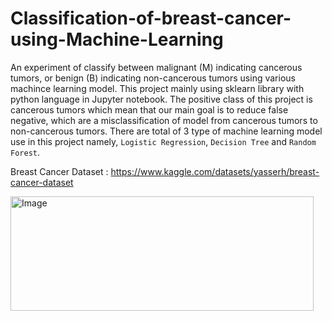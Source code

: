 # Classification-of-breast-cancer-using-Machine-Learning
An experiment of classify between malignant (M) indicating cancerous tumors,  or benign (B) indicating non-cancerous tumors using various machince learning model. This project mainly using sklearn library with python language in Jupyter notebook. The positive class of this project is cancerous tumors which mean that our main goal is to reduce false negative, which are a misclassification of model from cancerous tumors to non-cancerous tumors. There are total of 3 type of machine learning model use in this project namely, `Logistic Regression`, `Decision Tree` and `Random Forest`.

Breast Cancer Dataset : https://www.kaggle.com/datasets/yasserh/breast-cancer-dataset

<img width="485" height="183" alt="Image" src="https://github.com/user-attachments/assets/00b70394-75f8-462b-9267-8417d2533130" />
